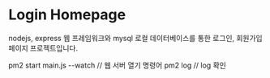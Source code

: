 # Login Homepage
nodejs, express 웹 프레임워크와 mysql 로컬 데이터베이스를 통한 로그인, 회원가입 페이지 프로젝트입니다.

pm2 start main.js --watch    // 웹 서버 열기 명령어
pm2 log                      // log 확인
